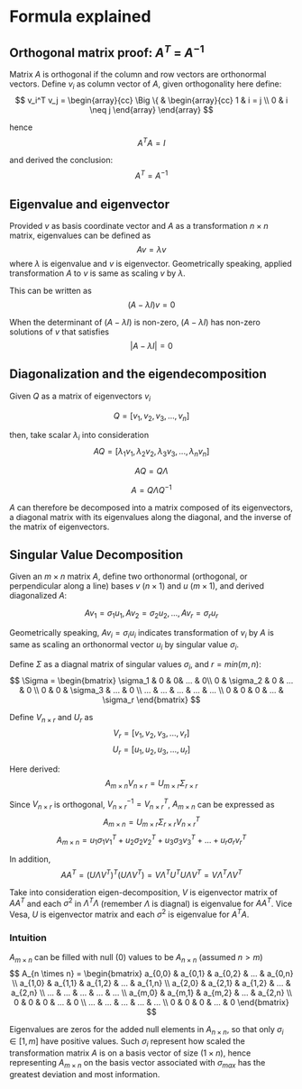 # Formula explained

## Orthogonal matrix proof: $A^T$ = $A^{-1}$

Matrix $A$ is orthogonal if the column and row vectors are orthonormal vectors. Define $v_i$ as column vector of $A$, given orthogonality here define:
$$
v_i^T v_j =
\begin{array}{cc}
  \Big \{ & 
    \begin{array}{cc}
      1 & i = j \\
      0 & i \neq j
    \end{array}
\end{array}
$$

hence
$$
A^T A = I
$$

and derived the conclusion:
$$
A^T = A^{-1}
$$

## Eigenvalue and eigenvector

Provided $v$ as basis coordinate vector and $A$ as a transformation $n\times n$ matrix, eigenvalues can be defined as
$$
A v = \lambda v
$$
where $\lambda$ is eigenvalue and $v$ is eigenvector. Geometrically speaking, applied transformation $A$ to $v$ is same as scaling $v$ by $\lambda$.

This can be written as
$$
(A - \lambda I) v = 0
$$

When the determinant of $(A - \lambda I)$ is non-zero, $(A - \lambda I)$ has non-zero solutions of $v$ that satisfies
$$
|A - \lambda I| = 0
$$

## Diagonalization and the eigendecomposition

Given $Q$ as a matrix of eigenvectors $v_i$

$$
Q = [v_1, v_2, v_3, ..., v_n]
$$

then, take scalar $\lambda_i$ into consideration
$$
A Q = [\lambda_1 v_1, \lambda_2 v_2, \lambda_3 v_3, ..., \lambda_n v_n]
$$

$$
A Q = Q \Lambda
$$

$$
A = Q \Lambda Q^{-1}
$$

$A$ can therefore be decomposed into a matrix composed of its eigenvectors, a diagonal matrix with its eigenvalues along the diagonal, and the inverse of the matrix of eigenvectors.

## Singular Value Decomposition

Given an $m \times n$ matrix $A$, define two orthonormal (orthogonal, or perpendicular along a line) bases $v$ ($n \times 1$) and $u$ ($m \times 1$), and derived diagonalized $A$:

$$
A v_1 = \sigma_1 u_1, A v_2 = \sigma_2 u_2, ..., A v_r = \sigma_r u_r
$$

Geometrically speaking, $A v_i = \sigma_i u_i$ indicates transformation of $v_i$ by $A$ is same as scaling an orthonormal vector $u_i$ by singular value $\sigma_i$.

Define $\Sigma$ as a diagnal matrix of singular values $\sigma_i$, and $r=min(m,n)$:
$$
\Sigma = 
\begin{bmatrix}
\sigma_1 & 0 & 0& ... & 0\\
0 & \sigma_2 & 0 & ... & 0 \\
0 & 0 & \sigma_3 & ... & 0 \\
... & ... & ... & ... & ... \\
0 & 0 & 0 & ... & \sigma_r
\end{bmatrix}
$$

Define $V_{n \times r}$ and $U_r$ as
$$
V_r = [v_1, v_2, v_3, ..., v_r]
$$
$$
U_r = [u_1, u_2, u_3, ..., u_r]
$$

Here derived:
$$
A_{m \times n} V_{n \times r} = U_{m \times r} \Sigma_{r \times r}
$$

Since $V_{n \times r}$ is orthogonal, $V_{n \times r}^{-1} = V_{n \times r}^T$, $A_{m \times n}$ can be expressed as
$$
A_{m \times n} = U_{m \times r} \Sigma_{r \times r} V_{n \times r}^T
$$
$$
A_{m \times n} = u_1 \sigma_1 v_1^T + u_2 \sigma_2 v_2^T + u_3 \sigma_3 v_3^T + ... + u_r \sigma_r v_r^T
$$

In addition, 
$$
A A^T = (U \Lambda V^T)^T (U \Lambda V^T) = V \Lambda^T U^T U \Lambda V^T = V \Lambda^T \Lambda V ^T
$$

Take into consideration eigen-decomposition, $V$ is eigenvector matrix of $A A^T$ and each $\sigma^2$ in $\Lambda^T \Lambda$ (remember $\Lambda$ is diagnal) is eigenvalue for $A A^T$. Vice Vesa, $U$ is eigenvector matrix and each $\sigma^2$ is eigenvalue for $A^T A$.

### Intuition

$A_{m \times n}$ can be filled with null ($0$) values to be $A_{n \times n}$ (assumed $n \gt m$)
$$
A_{n \times n} =
\begin{bmatrix}
a_{0,0} & a_{0,1} & a_{0,2} & ... & a_{0,n} \\
a_{1,0} & a_{1,1} & a_{1,2} & ... & a_{1,n} \\
a_{2,0} & a_{2,1} & a_{1,2} & ... & a_{2,n} \\
... & ... & ... & ... & ... \\
a_{m,0} & a_{m,1} & a_{m,2} & ... & a_{2,n} \\
0 & 0 & 0 & ... & 0 \\
... & ... & ... & ... & ... \\
0 & 0 & 0 & ... & 0
\end{bmatrix}
$$

Eigenvalues are zeros for the added null elements in $A_{n \times n}$, so that only $\sigma_i \in [1, m]$ have positive values. Such $\sigma_i$ represent how scaled the transformation matrix $A$ is on a basis vector of size $(1 \times n)$, hence representing $A_{m \times n}$ on the basis vector associated with $\sigma_{max}$ has the greatest deviation and most information.